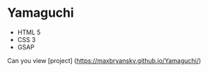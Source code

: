 # Yamaguchi
- HTML 5
- CSS 3
- GSAP
  
Can you view [project] (https://maxbryansky.github.io/Yamaguchi/)
